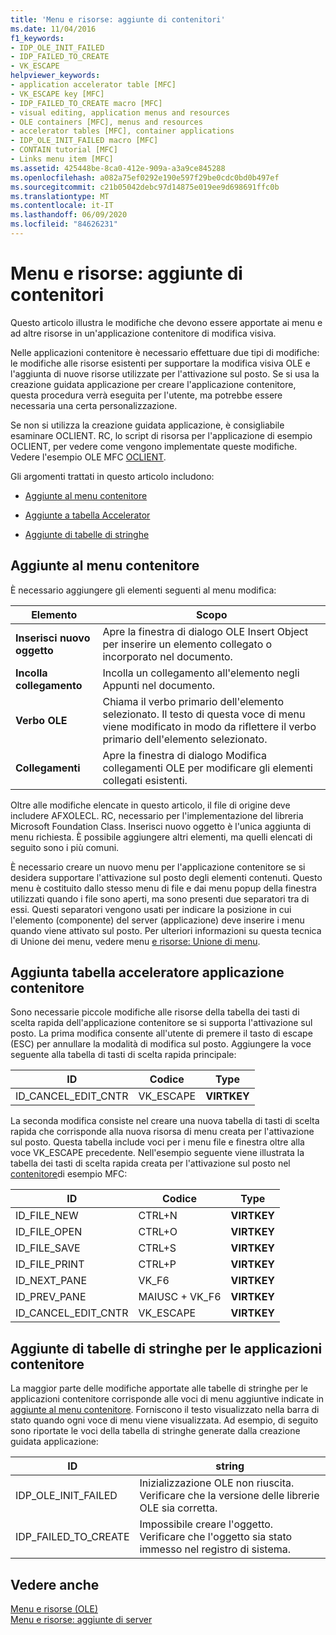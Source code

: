 ```yaml
---
title: 'Menu e risorse: aggiunte di contenitori'
ms.date: 11/04/2016
f1_keywords:
- IDP_OLE_INIT_FAILED
- IDP_FAILED_TO_CREATE
- VK_ESCAPE
helpviewer_keywords:
- application accelerator table [MFC]
- VK_ESCAPE key [MFC]
- IDP_FAILED_TO_CREATE macro [MFC]
- visual editing, application menus and resources
- OLE containers [MFC], menus and resources
- accelerator tables [MFC], container applications
- IDP_OLE_INIT_FAILED macro [MFC]
- CONTAIN tutorial [MFC]
- Links menu item [MFC]
ms.assetid: 425448be-8ca0-412e-909a-a3a9ce845288
ms.openlocfilehash: a082a75ef0292e190e597f29be0cdc0bd0b497ef
ms.sourcegitcommit: c21b05042debc97d14875e019ee9d698691ffc0b
ms.translationtype: MT
ms.contentlocale: it-IT
ms.lasthandoff: 06/09/2020
ms.locfileid: "84626231"
---
```

# <a name="menus-and-resources-container-additions"></a>Menu e risorse: aggiunte di contenitori

Questo articolo illustra le modifiche che devono essere apportate ai menu e ad altre risorse in un'applicazione contenitore di modifica visiva.

Nelle applicazioni contenitore è necessario effettuare due tipi di modifiche: le modifiche alle risorse esistenti per supportare la modifica visiva OLE e l'aggiunta di nuove risorse utilizzate per l'attivazione sul posto. Se si usa la creazione guidata applicazione per creare l'applicazione contenitore, questa procedura verrà eseguita per l'utente, ma potrebbe essere necessaria una certa personalizzazione.

Se non si utilizza la creazione guidata applicazione, è consigliabile esaminare OCLIENT. RC, lo script di risorsa per l'applicazione di esempio OCLIENT, per vedere come vengono implementate queste modifiche. Vedere l'esempio OLE MFC [OCLIENT](../overview/visual-cpp-samples.md).

Gli argomenti trattati in questo articolo includono:

- [Aggiunte al menu contenitore](#_core_container_menu_additions)

- [Aggiunte a tabella Accelerator](#_core_container_application_accelerator_table_additions)

- [Aggiunte di tabelle di stringhe](#_core_string_table_additions_for_container_applications)

## <a name="container-menu-additions"></a><a name="_core_container_menu_additions"></a>Aggiunte al menu contenitore

È necessario aggiungere gli elementi seguenti al menu modifica:

|Elemento|Scopo|
|----------|-------------|
|**Inserisci nuovo oggetto**|Apre la finestra di dialogo OLE Insert Object per inserire un elemento collegato o incorporato nel documento.|
|**Incolla collegamento**|Incolla un collegamento all'elemento negli Appunti nel documento.|
|**Verbo OLE**|Chiama il verbo primario dell'elemento selezionato. Il testo di questa voce di menu viene modificato in modo da riflettere il verbo primario dell'elemento selezionato.|
|**Collegamenti**|Apre la finestra di dialogo Modifica collegamenti OLE per modificare gli elementi collegati esistenti.|

Oltre alle modifiche elencate in questo articolo, il file di origine deve includere AFXOLECL. RC, necessario per l'implementazione del libreria Microsoft Foundation Class. Inserisci nuovo oggetto è l'unica aggiunta di menu richiesta. È possibile aggiungere altri elementi, ma quelli elencati di seguito sono i più comuni.

È necessario creare un nuovo menu per l'applicazione contenitore se si desidera supportare l'attivazione sul posto degli elementi contenuti. Questo menu è costituito dallo stesso menu di file e dai menu popup della finestra utilizzati quando i file sono aperti, ma sono presenti due separatori tra di essi. Questi separatori vengono usati per indicare la posizione in cui l'elemento (componente) del server (applicazione) deve inserire i menu quando viene attivato sul posto. Per ulteriori informazioni su questa tecnica di Unione dei menu, vedere menu [e risorse: Unione di menu](menus-and-resources-menu-merging.md).

## <a name="container-application-accelerator-table-additions"></a><a name="_core_container_application_accelerator_table_additions"></a>Aggiunta tabella acceleratore applicazione contenitore

Sono necessarie piccole modifiche alle risorse della tabella dei tasti di scelta rapida dell'applicazione contenitore se si supporta l'attivazione sul posto. La prima modifica consente all'utente di premere il tasto di escape (ESC) per annullare la modalità di modifica sul posto. Aggiungere la voce seguente alla tabella di tasti di scelta rapida principale:

|ID|Codice|Type|
|--------|---------|----------|
|ID_CANCEL_EDIT_CNTR|VK_ESCAPE|**VIRTKEY**|

La seconda modifica consiste nel creare una nuova tabella di tasti di scelta rapida che corrisponde alla nuova risorsa di menu creata per l'attivazione sul posto. Questa tabella include voci per i menu file e finestra oltre alla voce VK_ESCAPE precedente. Nell'esempio seguente viene illustrata la tabella dei tasti di scelta rapida creata per l'attivazione sul posto nel [contenitore](../overview/visual-cpp-samples.md)di esempio MFC:

|ID|Codice|Type|
|--------|---------|----------|
|ID_FILE_NEW|CTRL+N|**VIRTKEY**|
|ID_FILE_OPEN|CTRL+O|**VIRTKEY**|
|ID_FILE_SAVE|CTRL+S|**VIRTKEY**|
|ID_FILE_PRINT|CTRL+P|**VIRTKEY**|
|ID_NEXT_PANE|VK_F6|**VIRTKEY**|
|ID_PREV_PANE|MAIUSC + VK_F6|**VIRTKEY**|
|ID_CANCEL_EDIT_CNTR|VK_ESCAPE|**VIRTKEY**|

## <a name="string-table-additions-for-container-applications"></a><a name="_core_string_table_additions_for_container_applications"></a>Aggiunte di tabelle di stringhe per le applicazioni contenitore

La maggior parte delle modifiche apportate alle tabelle di stringhe per le applicazioni contenitore corrisponde alle voci di menu aggiuntive indicate in [aggiunte al menu contenitore](#_core_container_menu_additions). Forniscono il testo visualizzato nella barra di stato quando ogni voce di menu viene visualizzata. Ad esempio, di seguito sono riportate le voci della tabella di stringhe generate dalla creazione guidata applicazione:

|ID|string|
|--------|------------|
|IDP_OLE_INIT_FAILED|Inizializzazione OLE non riuscita. Verificare che la versione delle librerie OLE sia corretta.|
|IDP_FAILED_TO_CREATE|Impossibile creare l'oggetto. Verificare che l'oggetto sia stato immesso nel registro di sistema.|

## <a name="see-also"></a>Vedere anche

[Menu e risorse (OLE)](menus-and-resources-ole.md)<br/>
[Menu e risorse: aggiunte di server](menus-and-resources-server-additions.md)
